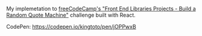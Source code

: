 My implemetation to <a href="https://www.freecodecamp.org/learn/front-end-libraries/front-end-libraries-projects/build-a-random-quote-machine">freeCodeCamp's "Front End Libraries Projects - Build a Random Quote Machine"</a> challenge built with React. 

CodePen: https://codepen.io/kingtoto/pen/jOPPwxB
